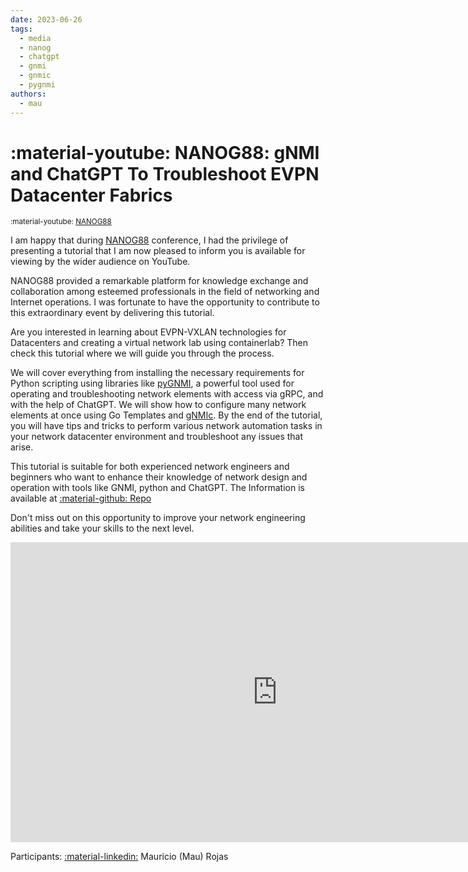 ```yaml
---
date: 2023-06-26
tags:
  - media
  - nanog
  - chatgpt
  - gnmi
  - gnmic
  - pygnmi
authors:
  - mau
---
```


# :material-youtube: NANOG88: gNMI and ChatGPT To Troubleshoot EVPN Datacenter Fabrics

<small>:material-youtube: [NANOG88](https://youtu.be/dyY4PUFV2nw)</small>

I am happy that during [NANOG88](https://www.nanog.org/events/nanog-88/) conference, I had the privilege of presenting a tutorial that I am now pleased to inform you is available for viewing by the wider audience on YouTube.

NANOG88 provided a remarkable platform for knowledge exchange and collaboration among esteemed professionals in the field of networking and Internet operations. I was fortunate to have the opportunity to contribute to this extraordinary event by delivering this tutorial.

Are you interested in learning about EVPN-VXLAN technologies for Datacenters and creating a virtual network lab using containerlab? Then check this tutorial where we will guide you through the process.

We will cover everything from installing the necessary requirements for Python scripting using libraries like [pyGNMI](https://github.com/akarneliuk/pygnmi), a powerful tool used for operating and troubleshooting network elements with access via gRPC, and with the help of ChatGPT. We will show how to configure many network elements at once using Go Templates and [gNMIc](https://gnmic.openconfig.net). By the end of the tutorial, you will have tips and tricks to perform various network automation tasks in your network datacenter environment and troubleshoot any issues that arise.

This tutorial is suitable for both experienced network engineers and beginners who want to enhance their knowledge of network design and operation with tools like GNMI, python and ChatGPT. The Information is available at [:material-github: Repo](https://github.com/cloud-native-everything/pygnmi-srl-nanog88)

Don't miss out on this opportunity to improve your network engineering abilities and take your skills to the next level.

<div class="iframe-container">
<iframe width="853" height="480" src="https://www.youtube.com/embed/dyY4PUFV2nw" title="4795 pyGNMI and ChatGPT to troubleshoot EVPN Datacenter Fabrics" frameborder="0" allow="accelerometer; autoplay; clipboard-write; encrypted-media; gyroscope; picture-in-picture; web-share" allowfullscreen></iframe>
</div>

Participants: [:material-linkedin:][pin-linkedin] Mauricio (Mau) Rojas

[pin-linkedin]: https://www.linkedin.com/in/pinrojas/
